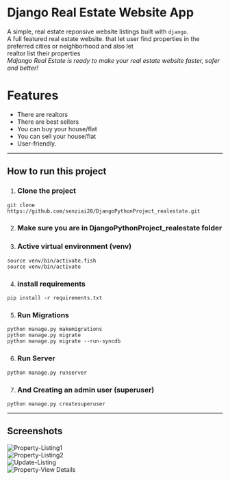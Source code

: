 # Django Real Estate Website App
A simple, real estate reponsive website listings built with `django`.\
A full featured real estate website. that let user find properties in the preferred cities or neighborhood and also let\
realtor list their properties\
*Mdjango Real Estate is ready to make your real estate website faster, safer and better!*

# Features
- There are realtors
- There are best sellers
- You can buy your house/flat
- You can sell your house/flat
- User-friendly.
---
## How to run this project
1. ### Clone the project
`git clone https://github.com/senziai20/DjangoPythonProject_realestate.git`

2. ### Make sure you are in DjangoPythonProject_realestate folder

3. ### Active virtual environment (venv)
`source venv/bin/activate.fish`\
`source venv/bin/activate`

4. ### install requirements
`pip install -r requirements.txt`

5. ### Run Migrations
`python manage.py makemigrations`\
`python manage.py migrate`\
`python manage.py migrate --run-syncdb`

6. ### Run Server
`python manage.py runserver`

7. ### And Creating an admin user (superuser)
`python manage.py createsuperuser`

---
## Screenshots
![Property-Listing1](screenshots/listing1.jpg)\
![Property-Listing2](screenshots/listing2.jpg)\
![Update-Listing](screenshots/updatelisting.jpg)\
![Property-View Details](screenshots/viewdetails.jpg)

